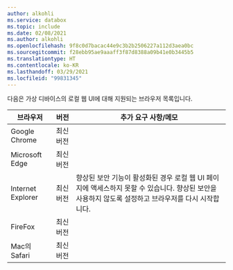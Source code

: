 ```yaml
---
author: alkohli
ms.service: databox
ms.topic: include
ms.date: 02/08/2021
ms.author: alkohli
ms.openlocfilehash: 9f8c0d7bacac44e9c3b2b2506227a112d3aea0bc
ms.sourcegitcommit: f28ebb95ae9aaaff3f87d8388a09b41e0b3445b5
ms.translationtype: HT
ms.contentlocale: ko-KR
ms.lasthandoff: 03/29/2021
ms.locfileid: "99831345"
---
```

다음은 가상 디바이스의 로컬 웹 UI에 대해 지원되는 브라우저 목록입니다.

|브라우저  |버전  |추가 요구 사항/메모  |
|---------|---------|---------|
|Google Chrome   |최신 버전         |        |
|Microsoft Edge    | 최신 버전        |         |
|Internet Explorer     | 최신 버전        | 향상된 보안 기능이 활성화된 경우 로컬 웹 UI 페이지에 액세스하지 못할 수 있습니다. 향상된 보안을 사용하지 않도록 설정하고 브라우저를 다시 시작합니다.|
|FireFox    |최신 버전         |         |
|Mac의 Safari    |최신 버전         |         |
